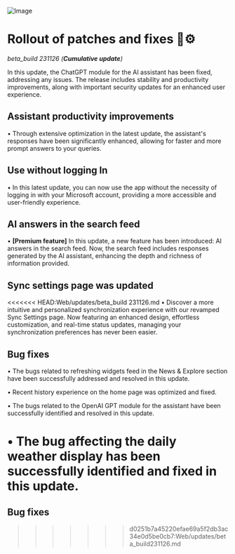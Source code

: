 ![Image](https://dmitryborodiy.github.io/Aurora/Web/updates/assets/beta_build231126.png)

# Rollout of patches and fixes 🔧⚙️
*beta_build 231126 (**Cumulative update**)*

In this update, the ChatGPT module for the AI assistant has been fixed, addressing any issues. The release includes stability and productivity improvements, along with important security updates for an enhanced user experience.

## Assistant productivity improvements

• Through extensive optimization in the latest update, the assistant's responses have been significantly enhanced, allowing for faster and more prompt answers to your queries.

## Use without logging In

• In this latest update, you can now use the app without the necessity of logging in with your Microsoft account, providing a more accessible and user-friendly experience.

## AI answers in the search feed

• **[Premium feature]** In this update, a new feature has been introduced: AI answers in the search feed. Now, the search feed includes responses generated by the AI assistant, enhancing the depth and richness of information provided.

## Sync settings page was updated

<<<<<<< HEAD:Web/updates/beta_build 231126.md
• Discover a more intuitive and personalized synchronization experience with our revamped Sync Settings page. Now featuring an enhanced design, effortless customization, and real-time status updates, managing your synchronization preferences has never been easier. 

## Bug fixes

• The bugs related to refreshing widgets feed in the News & Explore section have been successfully addressed and resolved in this update.

• Recent history experience on the home page was optimized and fixed.

• The bugs related to the OpenAI GPT module for the assistant have been successfully identified and resolved in this update.

• The bug affecting the daily weather display has been successfully identified and fixed in this update.
=======
## Bug fixes
>>>>>>> d0251b7a45220efae69a5f2db3ac34e0d5be0cb7:Web/updates/beta_build231126.md
